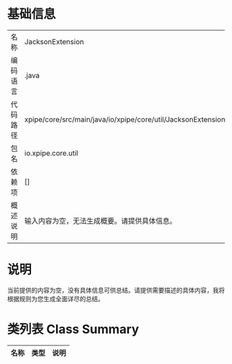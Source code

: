 # 基础信息

|      |      |
|------|------|
| 名称 | JacksonExtension |
| 编码语言 | .java |
| 代码路径 | xpipe/core/src/main/java/io/xpipe/core/util/JacksonExtension.java |
| 包名 | io.xpipe.core.util |
| 依赖项 | [] |
| 概述说明 | 输入内容为空，无法生成概要。请提供具体信息。 |

# 说明

当前提供的内容为空，没有具体信息可供总结。请提供需要描述的具体内容，我将根据规则为您生成全面详尽的总结。

# 类列表 Class Summary

| 名称   | 类型  | 说明 |
|-------|------|-------------|




